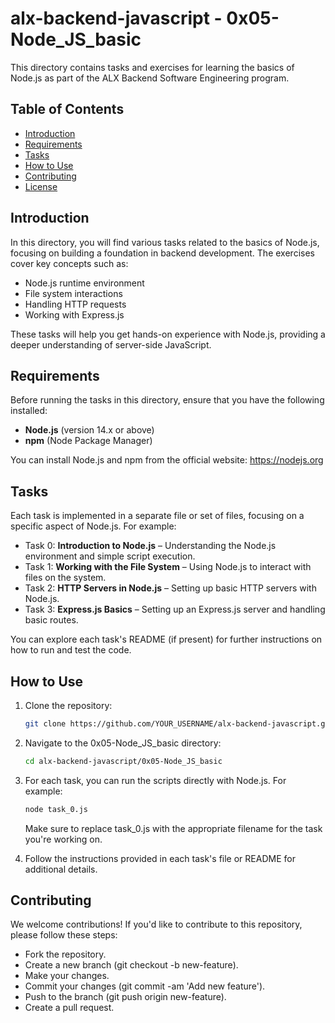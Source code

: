 # alx-backend-javascript - 0x05-Node_JS_basic

This directory contains tasks and exercises for learning the basics of Node.js as part of the ALX Backend Software Engineering program.

## Table of Contents

- [Introduction](#introduction)
- [Requirements](#requirements)
- [Tasks](#tasks)
- [How to Use](#how-to-use)
- [Contributing](#contributing)
- [License](#license)

## Introduction

In this directory, you will find various tasks related to the basics of Node.js, focusing on building a foundation in backend development. The exercises cover key concepts such as:

- Node.js runtime environment
- File system interactions
- Handling HTTP requests
- Working with Express.js

These tasks will help you get hands-on experience with Node.js, providing a deeper understanding of server-side JavaScript.

## Requirements

Before running the tasks in this directory, ensure that you have the following installed:

- **Node.js** (version 14.x or above)
- **npm** (Node Package Manager)

You can install Node.js and npm from the official website: https://nodejs.org

## Tasks

Each task is implemented in a separate file or set of files, focusing on a specific aspect of Node.js. For example:

- Task 0: **Introduction to Node.js** – Understanding the Node.js environment and simple script execution.
- Task 1: **Working with the File System** – Using Node.js to interact with files on the system.
- Task 2: **HTTP Servers in Node.js** – Setting up basic HTTP servers with Node.js.
- Task 3: **Express.js Basics** – Setting up an Express.js server and handling basic routes.

You can explore each task's README (if present) for further instructions on how to run and test the code.

## How to Use

1. Clone the repository:

   ```bash
   git clone https://github.com/YOUR_USERNAME/alx-backend-javascript.git
   ```

2. Navigate to the 0x05-Node_JS_basic directory:

    ```bash
    cd alx-backend-javascript/0x05-Node_JS_basic
    ```

3. For each task, you can run the scripts directly with Node.js. For example:

    ```bash
    node task_0.js
    ```

    Make sure to replace task_0.js with the appropriate filename for the task you're working on.

4. Follow the instructions provided in each task's file or README for additional details.

## Contributing

We welcome contributions! If you'd like to contribute to this repository, please follow these steps:

- Fork the repository.
- Create a new branch (git checkout -b new-feature).
- Make your changes.
- Commit your changes (git commit -am 'Add new feature').
- Push to the branch (git push origin new-feature).
- Create a pull request.